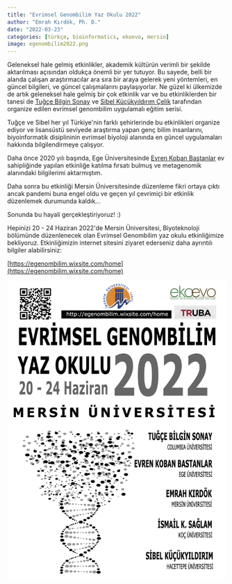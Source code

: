```yaml
---
title: "Evrimsel Genombilim Yaz Okulu 2022"
author: "Emrah Kırdök, Ph. D."
date: "2022-03-23"
categories: [türkçe, bioinformatics, ekoevo, mersin]
image: egenombilim2022.png 
---
```


Geleneksel hale gelmiş etkinlikler, akademik kültürün verimli bir şekilde aktarılması açısından oldukça önemli bir yer tutuyor. Bu sayede, belli bir alanda çalışan araştırmacılar ara sıra bir araya gelerek yeni yöntemleri, en güncel bilgileri, ve güncel çalışmalarını paylaşıyorlar. Ne güzel ki ülkemizde de artık geleneksel hale gelmiş bir çok etkinlik var ve bu etkinliklerden bir tanesi de [Tuğçe Bilgin Sonay](https://tugcebilgin.net) ve [Sibel Küçükyıldırım Çelik](https://avesis.hacettepe.edu.tr/sibel.kucukyildirim) tarafından organize edilen evrimsel genombilim uygulamalı eğitim serisi.

Tuğçe ve Sibel her yıl Türkiye'nin farklı şehirlerinde bu etkinlikleri organize ediyor ve lisansüstü seviyede araştırma yapan genç bilim insanlarını, biyoinformatik disiplininin evrimsel biyoloji alanında en güncel uygulamaları hakkında bilgilendirmeye çalışyor.

Daha önce 2020 yılı başında, Ege Üniversitesinde [Evren Koban Baştanlar](https://avesis.ege.edu.tr/evren.koban.bastanlar/) ev sahipliğinde yapılan etkinliğe katılma fırsatı bulmuş ve metagenomik alanındaki bilgilerimi aktarmıştım.

Daha sonra bu etkinliği Mersin Üniversitesinde düzenleme fikri ortaya çıktı ancak pandemi buna engel oldu ve geçen yıl çevrimiçi bir etkinlik düzenlemek durumunda kaldık...

Sonunda bu hayali gerçekleştiriyoruz! :)

Hepinizi 20 - 24 Haziran 2022'de Mersin Üniversitesi, Biyoteknoloji bölümünde düzenlenecek olan Evrimsel Genombilim yaz okulu etkinliğimize bekliyoruz. Etkinliğimizin internet sitesini ziyaret ederseniz daha ayrıntılı bilgiler alabilirsiniz:

[https://egenombilim.wixsite.com/home](https://egenombilim.wixsite.com/home)

![Evrimsel Genombilim uygulamalı eğitimi poster](egenombilim2022.png)
